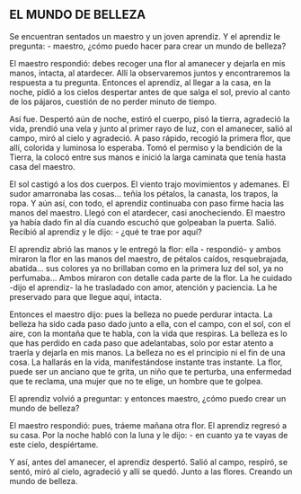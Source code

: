 ## EL MUNDO DE BELLEZA

Se encuentran sentados un maestro y un joven aprendiz.
Y el aprendiz le pregunta: - maestro, ¿cómo puedo hacer para crear un mundo de belleza?


El maestro respondió: debes recoger una flor al amanecer y dejarla en mis manos, intacta, al atardecer. Allí la observaremos juntos y encontraremos la respuesta a tu pregunta.
Entonces el aprendiz, al llegar a la casa, en la noche, pidió a los cielos despertar antes de que salga el sol, previo al canto de los pájaros, cuestión de no perder minuto de tiempo.

Así fue. Despertó aún de noche, estiró el cuerpo, pisó la tierra, agradeció la vida, prendió una vela y junto al primer rayo de luz, con el amanecer, salió al campo, miró al cielo y agradeció. A paso rápido, recogió la primera flor, que allí, colorida y luminosa lo esperaba. Tomó el permiso y la bendición de la Tierra, la colocó entre sus manos e inició la larga caminata que tenía hasta casa del maestro.

El sol castigó a los dos cuerpos. El viento trajo movimientos y ademanes. El sudor amarronaba las cosas… teñía los pétalos, la canasta, los trapos, la ropa. Y aún así, con todo, el aprendiz continuaba con paso firme hacia las manos del maestro. Llegó con el atardecer, casi anocheciendo. El maestro ya había dado fin al día cuando escuchó que golpeaban la puerta. Salió. Recibió al aprendiz y le dijo: - ¿qué te trae por aquí?

El aprendiz abrió las manos y le entregó la flor: ella - respondió- y ambos miraron la flor en las manos del maestro, de pétalos caídos, resquebrajada, abatida… sus colores ya no brillaban como en la primera luz del sol, ya no perfumaba…
Ambos miraron con detalle cada parte de la flor.
La he cuidado -dijo el aprendiz- la he trasladado con amor, atención y paciencia. La he preservado para que llegue aquí, intacta.

Entonces el maestro dijo: pues la belleza no puede perdurar intacta. La belleza ha sido cada paso dado junto a ella, con el campo, con el sol, con el aire, con la montaña que te habla, con la vida que respiras. La belleza es lo que has perdido en cada paso que adelantabas, solo por estar atento a traerla y dejarla en mis manos. La belleza no es el principio ni el fin de una cosa. La hallarás en la vida, manifestándose instante tras instante. La flor, puede ser un anciano que te grita, un niño que te perturba, una enfermedad que te reclama, una mujer que no te elige, un hombre que te golpea.

El aprendiz volvió a preguntar: y entonces maestro, ¿cómo puedo crear un mundo de belleza?

El maestro respondió: pues, tráeme mañana otra flor. El aprendiz regresó a su casa. Por la noche habló con la luna y le dijo: - en cuanto ya te vayas de este cielo, despiértame.

Y así, antes del amanecer, el aprendiz despertó. Salió al campo, respiró, se sentó, miró al cielo, agradeció y allí se quedó. Junto a las flores. Creando un mundo de belleza.
